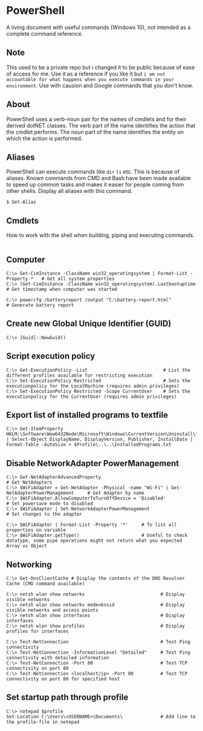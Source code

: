 # PowerShell
A living document with useful commands (Windows 10), not intended as a complete command reference.

## Note
This used to be a private repo but i changed it to be public because of ease of access for me. Use it as a reference if you like it but `i am not accountable for what happens when you execute commands in your environment`. Use with causion and Google commands that you don't know.

## About
PowerShell uses a verb-noun pair for the names of cmdlets and for their derived dotNET classes. The verb part of the name identifies the action that the cmdlet performs. The noun part of the name identifies the entity on which the action is performed.

## Aliases
PowerShell can execute commands like `dir` `ls` etc. This is because of aliases. Known commands from CMD and Bash have been made available to speed up common tasks and makes it easier for people coming from other shells. Display all aliases with this command.
```
$ Get-Alias
```

## Cmdlets
How to work with the shell when building, piping and executing commands.
```

```

## Computer
```
C:\> Get-CimInstance -ClassName win32_operatingsystem | Format-List -Property *   # Get all system properties
C:\> (Get-CimInstance -ClassName win32_operatingsystem).Lastbootuptime            # Get timestamp when computer was started

C:\> powercfg /batteryreport /output "C:\battery-report.html"                     # Generate battery report
```

## Create new Global Unique Identifier (GUID)
```
C:\> [Guid]::NewGuid()
```

## Script execution policy
```
C:\> Get-ExecutionPolicy -List                            # List the different profiles available for restricting execution
C:\> Set-ExecutionPolicy Restricted                       # Sets the executionpolicy for the LocalMachine (requires admin privileges)
C:\> Set-ExecutionPolicy Restricted -Scope CurrentUser    # Sets the executionpolicy for the CurrentUser (requires admin privileges)
```

## Export list of installed programs to textfile
```
C:\> Get-ItemProperty HKLM:\Software\Wow6432Node\Microsoft\Windows\CurrentVersion\Uninstall\*,HKLM:\Software\Microsoft\Windows\CurrentVersion\Uninstall\* | Select-Object DisplayName, DisplayVersion, Publisher, InstallDate | Format-Table -AutoSize > $Profile\..\..\InstalledPrograms.txt
```

## Disable NetworkAdapter PowerManagement
```
C:\> Get-NetAdapterAdvancedProperty                                                            # Get NetAdapters
C:\> $WiFiAdapter = Get-NetAdapter -Physical -name "Wi-Fi" | Get-NetAdapterPowerManagement     # Get Adapter by name
C:\> $WiFiAdapter.AllowComputerToTurnOffDevice = 'Disabled'                                    # Set powersave mode to disabled
C:\> $WiFiAdapter | Set-NetworkAdapterPowerManagement                                          # Set changes to the adapter

C:\> $WiFiAdapter | Format-List -Property '*'     # To list all properties on variable
C:\> $WiFiAdapter.getType()                       # Useful to check datatype, some pipe operations might not return what you expected Array vs Object
```

## Networking
```
C:\> Get-DnsClientCache # Display the contents of the DNS Resolver Cache (CMD command available)

C:\> netsh wlan show networks                            # Display visible networks
C:\> netsh wlan show networks mode=bssid                 # Display visible networks and access points
C:\> netsh wlan show interfaces                          # Display interfaces
C:\> netsh wlan show profiles                            # Display profiles for interfaces

C:\> Test-NetConnection                                  # Test Ping connectivity
C:\> Test-NetConnection -InformationLevel "Detailed"     # Test Ping connectivity with detailed information
C:\> Test-NetConnection -Port 80                         # Test TCP connectivity on port 80
C:\> Test-NetConnection <localhost/ip> -Port 80          # Test TCP connectivity on port 80 for specified host
```

## Set startup path through profile
```
C:\> notepad $profile
Set-Location C:\Users\<USERNAME>\Documents\              # Add line to the profile-file in notepad
```
